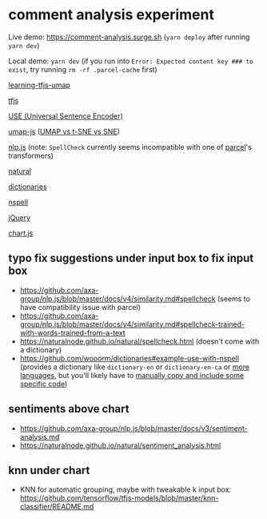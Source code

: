 # comment analysis experiment

Live demo: https://comment-analysis.surge.sh (`yarn deploy` after running `yarn dev`)

Local demo: `yarn dev` (if you run into `Error: Expected content key ### to exist`, try running `rm -rf .parcel-cache` first)

[learning-tfjs-umap](https://github.com/hchiam/learning-tfjs-umap)

[tfjs](https://github.com/tensorflow/tfjs)

[USE (Universal Sentence Encoder)](https://github.com/tensorflow/tfjs-models/blob/master/universal-sentence-encoder/README.md)

[umap-js](https://github.com/PAIR-code/umap-js#umap-js) ([UMAP vs t-SNE vs SNE](https://towardsdatascience.com/visualizing-your-embeddings-4c79332581a9))

[nlp.js](https://github.com/axa-group/nlp.js) (note: `SpellCheck` currently seems incompatible with one of [parcel](https://github.com/hchiam/learning-parcel#learning-parceljs)'s transformers)

[natural](https://github.com/NaturalNode/natural)

[dictionaries](https://github.com/wooorm/dictionaries#example-use-with-nspell)

[nspell](https://github.com/wooorm/nspell)

[jQuery](https://github.com/hchiam/learning-jquery#learning-jquery)

[chart.js](https://github.com/chartjs/Chart.js)

## typo fix suggestions under input box to fix input box

- https://github.com/axa-group/nlp.js/blob/master/docs/v4/similarity.md#spellcheck (seems to have compatibility issue with parcel)
- https://github.com/axa-group/nlp.js/blob/master/docs/v4/similarity.md#spellcheck-trained-with-words-trained-from-a-text
- https://naturalnode.github.io/natural/spellcheck.html (doesn't come with a dictionary)
- https://github.com/wooorm/dictionaries#example-use-with-nspell (provides a dictionary like `dictionary-en` or `dictionary-en-ca` or [more languages](https://github.com/wooorm/dictionaries/tree/main/dictionaries), but you'll likely have to [manually copy and include some specific code](https://github.com/wooorm/dictionaries/issues/51#issuecomment-1627801903))

## sentiments above chart

- https://github.com/axa-group/nlp.js/blob/master/docs/v3/sentiment-analysis.md
- https://naturalnode.github.io/natural/sentiment_analysis.html

## knn under chart

- KNN for automatic grouping, maybe with tweakable k input box: https://github.com/tensorflow/tfjs-models/blob/master/knn-classifier/README.md
